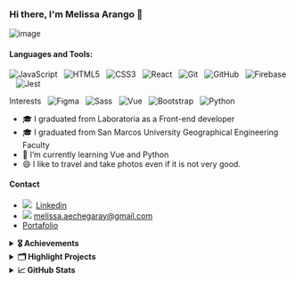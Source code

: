 ### Hi there, I'm Melissa Arango 👋

![image](https://user-images.githubusercontent.com/68023969/115975550-5bf6a680-a52b-11eb-951a-a629ff5450bb.png)

#### Languages and Tools:

![JavaScript](https://img.shields.io/badge/-JavaScript-black?logo=javascript&style=social)&nbsp;&nbsp;
![HTML5](https://img.shields.io/badge/-HTML5-black?logo=html5&style=social)&nbsp;&nbsp;
![CSS3](https://img.shields.io/badge/-CSS3-black?logo=css3&style=social)&nbsp;&nbsp;
![React](https://img.shields.io/badge/-React-black?logo=react&style=social)&nbsp;&nbsp;
![Git](https://img.shields.io/badge/-Git-black?logo=git&style=social)&nbsp;&nbsp;
![GitHub](https://img.shields.io/badge/-GitHub-black?logo=github&style=social)&nbsp;&nbsp;
![Firebase](https://img.shields.io/badge/-Firebase-black?logo=firebase&style=social)&nbsp;&nbsp;
![Jest](https://img.shields.io/badge/-Jest-black?logo=jest&style=social)&nbsp;&nbsp;


Interests&nbsp;&nbsp;
![Figma](https://img.shields.io/badge/-Figma-black?logo=figma&style=social)&nbsp;&nbsp;
![Sass](https://img.shields.io/badge/-Sass-black?logo=sass&style=social)&nbsp;&nbsp;
![Vue](https://img.shields.io/badge/-Vue-black?logo=vue&style=social)&nbsp;&nbsp;
![Bootstrap](https://img.shields.io/badge/-Bootstrap-black?logo=bootstrap&style=social)&nbsp;&nbsp;
![Python](https://img.shields.io/badge/-Python-black?logo=Python&style=social)&nbsp;&nbsp;

- 🎓 I graduated from Laboratoria as a Front-end developer
- 🎓 I graduated from San Marcos University Geographical Engineering Faculty
- 🌱 I’m currently learning Vue and Python
- 😄 I like to travel and take photos even if it is not very good.

 #### Contact
  
 * ![](https://img.shields.io/badge/--black?logo=linkedin&style=social)&nbsp;&nbsp;[Linkedin](https://www.linkedin.com/in/emae1712/)
 * ![](https://img.shields.io/badge/--black?logo=gmail&style=social) melissa.aechegaray@gmail.com
 * [Portafolio](https://portafolio-melissa-arango.web.app/)
 

  <details>
 <summary><b>🎖️ Achievements</b></summary>
 
 * <a href='https://www.credential.net/8f8daa35-60fd-4e7a-8e24-e7d89d939804' target='_blank'>Innovation Week - People's Choice Award</a> - Hackathon (Laboratoria)
 * Instructor in II Course-Training Workshop for the Implementation of the Integrated Monitoring System of the Historic Sanctuary of Machupicchu (WCS Peru).
 * Professor of Management Diploma of Biodiversity - Topic “Geographic Information Systems as a management tool for the biodiversity" (UNMSM)
 </details>
 
 <details>
 <summary><b>🗂️ Highlight Projects</b></summary>
<a href="https://github.com/emae1712/Schedule-RB">
  <img align="center" src="https://github-readme-stats.vercel.app/api/pin/?username=emae1712&repo=Schedule-RB&show_icons=true&line_height=27&title_color=6aa6f8&text_color=8a919a&icon_color=6aa6f8&bg_color=22272e" alt="DA-RNN" />
</a>
<a href="https://emae1712.github.io/LIM013-fe-social-network">
  <img align="center" src="https://github-readme-stats.vercel.app/api/pin/?username=emae1712&repo=LIM013-fe-social-network&show_icons=true&line_height=27&title_color=6aa6f8&text_color=8a919a&icon_color=6aa6f8&bg_color=22272e" alt="DA-RNN" />
</a>
<a href="https://emae1712.github.io/LIM013-data-lovers/">
  <img align="center" src="https://github-readme-stats.vercel.app/api/pin/?username=emae1712&repo=LIM013-data-lovers&show_icons=true&line_height=27&title_color=6aa6f8&text_color=8a919a&icon_color=6aa6f8&bg_color=22272e" alt="DA-RNN" />
</a>
<a href="https://emae1712.github.io/emae--md-links/">
  <img align="center" src="https://github-readme-stats.vercel.app/api/pin/?username=emae1712&repo=emae--md-links&show_icons=true&line_height=27&title_color=6aa6f8&text_color=8a919a&icon_color=6aa6f8&bg_color=22272e" alt="DA-RNN" />
</a>
 </details>
 
<details>
 <summary><b>📈 GitHub Stats</b></summary>
<p align="center"><img src="https://github-readme-stats.vercel.app/api?username=emae1712&amp;show_icons=true&theme=gotham" alt="GitHub Stats"></p>
 </details>

<!--
**emae1712/emae1712** is a ✨ _special_ ✨ repository because its `README.md` (this file) appears on your GitHub profile.

Here are some ideas to get you started:

- 🔭 I’m currently working on ...
- 🌱 I’m currently learning ...
- 👯 I’m looking to collaborate on ...
- 🤔 I’m looking for help with ...
- 💬 Ask me about ...
- 📫 How to reach me: ...
- 😄 Pronouns: ...
- ⚡ Fun fact: ...
-->

